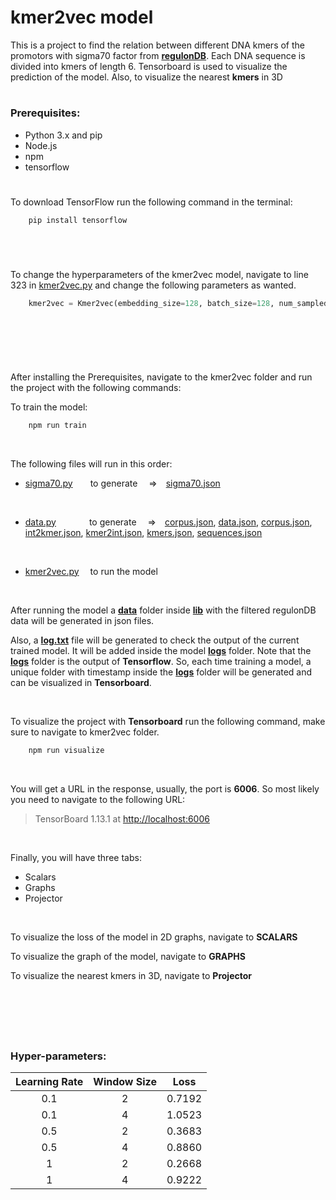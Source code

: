 # kmer2vec model

This is a project to find the relation between different DNA kmers of the promotors with sigma70 factor from [**regulonDB**](https://github.com/omar-csse/kmer2vec/tree/master/db). Each DNA sequence is divided into kmers of length 6. Tensorboard is used to visualize the prediction of the model. Also, to visualize the nearest **kmers** in 3D  

#


### Prerequisites:

- Python 3.x and pip
- Node.js
- npm
- tensorflow

#

To download TensorFlow run the following command in the terminal:


```bash 
    pip install tensorflow
```
  
&nbsp;

#

To change the hyperparameters of the kmer2vec model, navigate to line 323 in [kmer2vec.py](https://github.com/omar-csse/kmer2vec/blob/master/lib/kmer2vec.py) and change the following parameters as wanted.

```python
    kmer2vec = Kmer2vec(embedding_size=128, batch_size=128, num_sampled=16, learningRate=1, window_size=2)

```
&nbsp;

#

&nbsp;

After installing the Prerequisites, navigate to the kmer2vec folder and run the project with the following commands:


To train the model:

```bash 
    npm run train
```

&nbsp;

The following files will run in this order:
- [sigma70.py](https://github.com/omar-csse/kmer2vec/blob/master/lib/sigma70.py)&emsp;&emsp;to generate &emsp;=>&emsp;[sigma70.json](https://github.com/omar-csse/kmer2vec/blob/master/lib/data/sigma70.json)&nbsp;&nbsp;

&nbsp;  
- [data.py](https://github.com/omar-csse/kmer2vec/blob/master/lib/data.py)&emsp;&emsp;&emsp;&ensp;&nbsp;to generate &emsp;=>&emsp;[corpus.json](https://github.com/omar-csse/kmer2vec/blob/master/lib/data/corpus.json), [data.json](https://github.com/omar-csse/kmer2vec/blob/master/lib/data/data.json), [corpus.json](https://github.com/omar-csse/kmer2vec/blob/master/lib/data/corpus.json), [int2kmer.json](https://github.com/omar-csse/kmer2vec/blob/master/lib/data/int2kmer.json), [kmer2int.json](https://github.com/omar-csse/kmer2vec/blob/master/lib/data/kmer2int.json), [kmers.json](https://github.com/omar-csse/kmer2vec/blob/master/lib/data/kmers.json), [sequences.json](https://github.com/omar-csse/kmer2vec/blob/master/lib/data/sequences.json)&nbsp;&nbsp;

&nbsp; 
- [kmer2vec.py](https://github.com/omar-csse/kmer2vec/blob/master/lib/kmer2vec.py)&emsp;&nbsp;to run the model 

&nbsp;

After running the model a [**data**](https://github.com/omar-csse/kmer2vec/tree/master/lib/data) folder inside [**lib**](https://github.com/omar-csse/kmer2vec/tree/master/lib) with the filtered regulonDB data will be generated in json files.

Also, a [**log.txt**](https://github.com/omar-csse/kmer2vec/tree/master/lib/logs/log.txt) file will be generated to check the output of the current trained model. It will be added inside the model [**logs**](https://github.com/omar-csse/kmer2vec/tree/master/lib/logs) folder. Note that the [**logs**](https://github.com/omar-csse/kmer2vec/tree/master/lib/logs) folder is the output of **Tensorflow**. So, each time training a model, a unique folder with timestamp inside the [**logs**](https://github.com/omar-csse/kmer2vec/tree/master/lib/logs) folder will be generated and can be visualized in **Tensorboard**.
 
&nbsp;

To visualize the project with **Tensorboard** run the following command, make sure to navigate to kmer2vec folder.

```bash 
    npm run visualize
```
&nbsp;

You will get a URL in the response, usually, the port is **6006**. So most likely you need to navigate to the following URL:

> TensorBoard 1.13.1 at [http://localhost:6006](http://localhost:6006/)

&nbsp;

Finally, you will have three tabs:

- Scalars
- Graphs
- Projector

&nbsp;

To visualize the loss of the model in 2D graphs, navigate to **SCALARS**

To visualize the graph of the model, navigate to **GRAPHS**

To visualize the nearest kmers in 3D, navigate to **Projector**

&nbsp;

#

&nbsp;

### Hyper-parameters:

| Learning Rate | Window Size | Loss   |
| :---:         | :---:       | :----: |
| 0.1           | 2           | 0.7192 |
| 0.1           | 4           | 1.0523 |
| 0.5           | 2           | 0.3683 |
| 0.5           | 4           | 0.8860 |
| 1             | 2           | 0.2668 |
| 1             | 4           | 0.9222 |